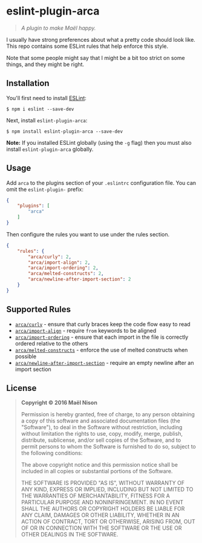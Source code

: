 # eslint-plugin-arca

> *A plugin to make Maël happy.*

I usually have strong preferences about what a pretty code should look like. This repo contains some ESLint rules that help enforce this style.

Note that some people might say that I might be a bit too strict on some things, and they might be right.

## Installation

You'll first need to install [ESLint](http://eslint.org):

```
$ npm i eslint --save-dev
```

Next, install `eslint-plugin-arca`:

```
$ npm install eslint-plugin-arca --save-dev
```

**Note:** If you installed ESLint globally (using the `-g` flag) then you must also install `eslint-plugin-arca` globally.

## Usage

Add `arca` to the plugins section of your `.eslintrc` configuration file. You can omit the `eslint-plugin-` prefix:

```json
{
    "plugins": [
        "arca"
    ]
}
```


Then configure the rules you want to use under the rules section.

```json
{
    "rules": {
        "arca/curly": 2,
        "arca/import-align": 2,
        "arca/import-ordering": 2,
        "arca/melted-constructs": 2,
        "arca/newline-after-import-section": 2
    }
}
```

## Supported Rules

* [`arca/curly`](https://github.com/arcanis/eslint-plugin-arca/blob/master/docs/rules/curly.md) - ensure that curly braces keep the code flow easy to read
* [`arca/import-align`](https://github.com/arcanis/eslint-plugin-arca/blob/master/docs/rules/import-align.md) - require `from` keywords to be aligned
* [`arca/import-ordering`](https://github.com/arcanis/eslint-plugin-arca/blob/master/docs/rules/import-ordering.md) - ensure that each import in the file is correctly ordered relative to the others
* [`arca/melted-constructs`](https://github.com/arcanis/eslint-plugin-arca/blob/master/docs/rules/melted-constructs.md) - enforce the use of melted constructs when possible
* [`arca/newline-after-import-section`](https://github.com/arcanis/eslint-plugin-arca/blob/master/docs/rules/newline-after-var.md) - require an empty newline after an import section

## License

> **Copyright © 2016 Maël Nison**
>
> Permission is hereby granted, free of charge, to any person obtaining a copy of this software and associated documentation files (the "Software"), to deal in the Software without restriction, including without limitation the rights to use, copy, modify, merge, publish, distribute, sublicense, and/or sell copies of the Software, and to permit persons to whom the Software is furnished to do so, subject to the following conditions:
>
> The above copyright notice and this permission notice shall be included in all copies or substantial portions of the Software.
>
> THE SOFTWARE IS PROVIDED "AS IS", WITHOUT WARRANTY OF ANY KIND, EXPRESS OR IMPLIED, INCLUDING BUT NOT LIMITED TO THE WARRANTIES OF MERCHANTABILITY, FITNESS FOR A PARTICULAR PURPOSE AND NONINFRINGEMENT. IN NO EVENT SHALL THE AUTHORS OR COPYRIGHT HOLDERS BE LIABLE FOR ANY CLAIM, DAMAGES OR OTHER LIABILITY, WHETHER IN AN ACTION OF CONTRACT, TORT OR OTHERWISE, ARISING FROM, OUT OF OR IN CONNECTION WITH THE SOFTWARE OR THE USE OR OTHER DEALINGS IN THE SOFTWARE.
